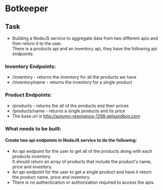 # Botkeeper

## Task
* Building a NodeJS service to aggregate data from two different apis and then return it to the user. <br>There is a products api and an inventory api, they have the following api endpoints: 

### Inventory Endpoints: 
* /inventory - returns the inventory for all the products we have
* /inventory/name - returns the inventory for a single product 

### Product Endpoints: 
* /products - returns the all of the products and their prices 
* /products/name - returns a single products and its price
* The base url is http://autumn-resonance-1298.getsandbox.com

### What needs to be built: 
#### Create two api endpoints in NodeJS service to do the following:

* An api endpoint for the user to get all of the products along with each products inventory. <br>It should return an array of products that include the product's name, price and inventory.
* An api endpoint for the user to get a single product and have it return the product name, price and inventory. 
* There is no authentication or authorization required to access the apis. 
